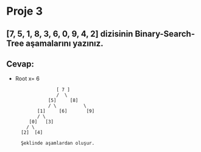 # Proje 3

## [7, 5, 1, 8, 3, 6, 0, 9, 4, 2] dizisinin Binary-Search-Tree aşamalarını yazınız.

## Cevap:

- Root x= 6




                     [ 7 ]
                     /  \
                  [5]     [8]
                  / \          \
              [1]     [6]       [9]
              / \
           [0]   [3]
          / \
        [2]  [4]

        Şeklinde aşamlardan oluşur.
